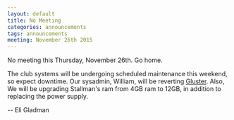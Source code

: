 ```yaml
---
layout: default
title: No Meeting
categories: announcements
tags: announcements
meeting: November 26th 2015
---
```


No meeting this Thursday, November 26th. Go home.

The club systems will be undergoing scheduled maintenance this weekend, so expect downtime. Our sysadmin, William, will be reverting [Gluster](https://www.gluster.org/). Also, We will be upgrading Stallman's ram from 4GB ram to 12GB, in addition to replacing the power supply.

-- Eli Gladman
